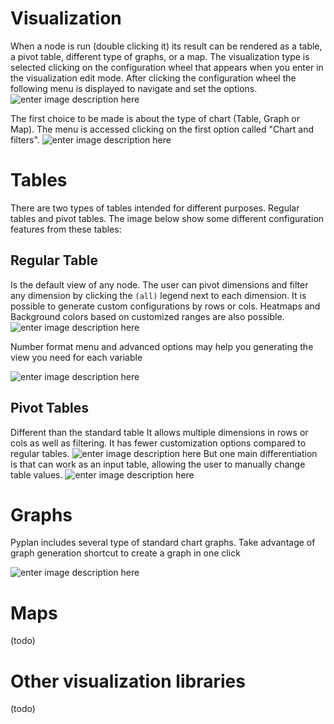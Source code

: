 # Visualization
When a node is run (double clicking it) its result can be rendered as a table, a pivot table, different type of graphs, or a map.
The visualization type is selected clicking on the configuration wheel that appears when you enter in the visualization edit mode. After clicking the configuration wheel the following menu is displayed to navigate and set the options.
![enter image description here](http://img.pyplan.org/viz-edit2.png)

The first choice to be made is about the type of chart (Table, Graph or Map). The menu is accessed clicking on the first option called "Chart and filters".
![enter image description here](http://img.pyplan.org/viz-viz-type1.png)


# Tables
There are two types of tables intended for different purposes. 
Regular tables and pivot tables.
The image below show some different configuration features from these tables:


## Regular Table
Is the default view of any node. The user can pivot dimensions and filter any dimension by clicking the `(all)` legend next to each dimension.
It is possible to generate custom configurations by rows or cols. Heatmaps and Background colors based on customized ranges are also possible.
 ![enter image description here](http://img.pyplan.org/viz-table-standard.png)
 
Number format menu and advanced options may help you generating the view you need for each variable

![enter image description here](http://img.pyplan.org/Vizua_tables_format.png)
## Pivot Tables
Different than the standard table It allows multiple dimensions in rows or cols as well as filtering.
It has fewer customization options compared to regular tables.
![enter image description here](http://img.pyplan.org/viz-tables-dif1.png)
But one main differentiation is that can work as an input table, allowing the user to manually change table values.
![enter image description here](http://img.pyplan.org/viz-edit-table.png)
# Graphs
Pyplan includes several type of standard chart graphs.
Take advantage of graph generation shortcut to create a graph in one click

![enter image description here](http://img.pyplan.org/Visua_table_and_graph.png)
# Maps
(todo)
# Other visualization libraries
(todo)




<!--stackedit_data:
eyJoaXN0b3J5IjpbLTMyODAyOTcxLDMwNzcxMTkyNSw0NTM5MT
kzMDYsMTM5MjM2ODUzOCwtNjQ1NzYxMTIzLDEwMTE2OTYzNzIs
LTcxNjExMDczOCwtMTEyMjg5MDY5NSwtNzQ0OTIwODIxLC0xMT
IyODkwNjk1LC03NDQ5MjA4MjEsLTc3OTAxODYzOSwtMjExODk3
NjExMiwxOTQ4OTc1OTgxLDExNTUwOTEzNzEsLTEwOTU1NzcxNT
IsMTE5NjA2NTcyMSwtMjgyOTM5NDYyLDMzMTU3NTk0OSw2NzUz
Njg1M119
-->